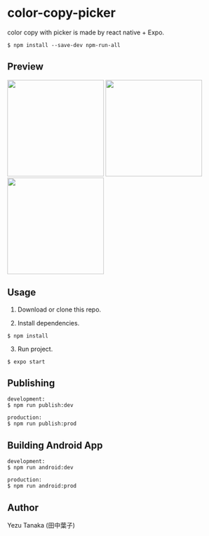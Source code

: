 # color-copy-picker
color copy with picker is made by react native + Expo.

```
$ npm install --save-dev npm-run-all
```

## Preview

<img src="https://user-images.githubusercontent.com/52668105/90158753-5fe1fe80-ddca-11ea-8043-bb1d2b0da33e.png" width="220"> <img src="https://user-images.githubusercontent.com/52668105/90158762-62445880-ddca-11ea-95aa-af4a88ba4dc0.png" width="220"> <img src="https://user-images.githubusercontent.com/52668105/90158766-62dcef00-ddca-11ea-96d4-d48c85ece44d.png" width="220">

## Usage

1. Download or clone this repo.

2. Install dependencies.

```
$ npm install
```

3. Run project.
 
```
$ expo start
```

## Publishing

```
development:
$ npm run publish:dev

production:
$ npm run publish:prod
```

## Building Android App

```
development:
$ npm run android:dev

production:
$ npm run android:prod
```

## Author
Yezu Tanaka (田中葉子)
